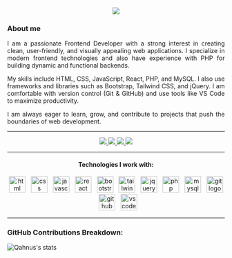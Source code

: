 <h1 align="center">
  <a href="https://git.io/typing-svg">
    <img src="https://readme-typing-svg.herokuapp.com/?lines=Hello+World!;I+am+Samandar;Frontend+Developer&size=30">
  </a>
</h1>

### About me

<p align="justify">
  I am a passionate Frontend Developer with a strong interest in creating clean, user-friendly, and visually appealing web applications. 
  I specialize in modern frontend technologies and also have experience with PHP for building dynamic and functional backends. 
</p>
<p align="justify">
  My skills include HTML, CSS, JavaScript, React, PHP, and MySQL. I also use frameworks and libraries such as Bootstrap, Tailwind CSS, and jQuery. 
  I am comfortable with version control (Git & GitHub) and use tools like VS Code to maximize productivity.
</p>
<p align="justify">
  I am always eager to learn, grow, and contribute to projects that push the boundaries of web development.
</p>

---

<p align="center">
  <a href="https://github.com/qahnus02" target="_blank"> 
    <img src="https://img.shields.io/badge/GitHub-100000?style=for-the-badge&logo=github&logoColor=white"> 
  </a>
  <a href="mailto:qutbiddinovsamandar@gmail.com"> 
    <img src="https://img.shields.io/badge/-Gmail-%23EA4335?style=for-the-badge&logo=gmail&logoColor=white" target="_blank"> 
  </a>
  <a href="https://t.me/Alhamdulillah_2021_2120"> 
    <img src="https://img.shields.io/badge/Telegram-26A5E4.svg?style=for-the-badge&logo=Telegram&logoColor=white"> 
  </a>
  <a href="https://www.linkedin.com/in/your-friend-linkedin" target="_blank"> 
    <img src="https://img.shields.io/badge/-Linkedin-0e76a8?style=for-the-badge&logo=Linkedin&logoColor=white" /> 
  </a>
</p>

---

<h4 align="center">Technologies I work with:</h4>

<div align="center">
  <img src="https://skillicons.dev/icons?i=html" height="38" alt="html logo" />
  <img width="5" />
  <img src="https://skillicons.dev/icons?i=css" height="38" alt="css logo" />
  <img width="5" />
  <img src="https://skillicons.dev/icons?i=js" height="38" alt="javascript logo" />
  <img width="5" />
  <img src="https://skillicons.dev/icons?i=react" height="38" alt="react logo" />
  <img width="5" />
  <img src="https://skillicons.dev/icons?i=bootstrap" height="38" alt="bootstrap logo" />
  <img width="5" />
  <img src="https://skillicons.dev/icons?i=tailwind" height="38" alt="tailwind logo" />
  <img width="5" />
  <img src="https://skillicons.dev/icons?i=jquery" height="38" alt="jquery logo" />
  <img width="5" />
  <img src="https://skillicons.dev/icons?i=php" height="38" alt="php logo" />
  <img width="5" />
  <img src="https://skillicons.dev/icons?i=mysql" height="38" alt="mysql logo" />
  <img width="5" />
  <img src="https://skillicons.dev/icons?i=git" height="38" alt="git logo" />
  <img width="5" />
  <img src="https://skillicons.dev/icons?i=github" height="38" alt="github logo" />
  <img width="5" />
  <img src="https://skillicons.dev/icons?i=vscode" height="38" alt="vscode logo" />
</div>

---

### GitHub Contributions Breakdown:
![Qahnus's stats](https://github-readme-stats.vercel.app/api?username=qahnus02&show_icons=true&count_private=true&bg_color=24292f)
